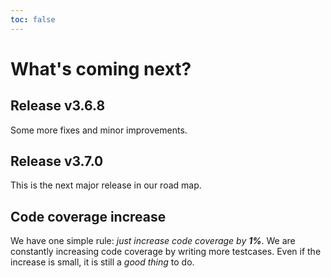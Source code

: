 ```yaml
---
toc: false
---
```


# What's coming next?

## Release v3.6.8

Some more fixes and minor improvements.

## Release v3.7.0

This is the next major release in our road map.


## Code coverage increase

We have one simple rule: _just increase code coverage by **1%**_.
We are constantly increasing code coverage by writing more testcases.
Even if the increase is small, it is still a _good thing_ to do.
